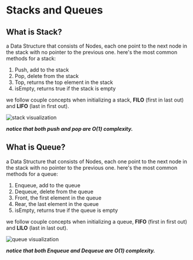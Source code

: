 # Stacks and Queues
## What is Stack?
a Data Structure that consists of Nodes, each one point to the next node in the stack with no pointer to the previous one.
here's the most common methods for a stack:
1. Push, add to the stack
2. Pop, delete from the stack
3. Top, returns the top element in the stack
4. isEmpty, returns true if the stack is empty

we follow couple concepts when initializing a stack, **FILO** (first in last out) and **LIFO** (last in first out).


![stack visualization](https://codefellows.github.io/common_curriculum/data_structures_and_algorithms/Code_401/class-10/resources/images/stack1.PNG)

***notice that both push and pop are O(1) complexity.***

## What is Queue?
a Data Structure that consists of Nodes, each one point to the next node in the stack with no pointer to the previous one.
here's the most common methods for a queue:
1. Enqueue, add to the queue
2. Dequeue, delete from the queue
3. Front, the first element in the queue
4. Rear, the last element in the queue
5. isEmpty, returns true if the queue is empty

we follow couple concepts when initializing a queue, **FIFO** (first in first out) and **LILO** (last in last out).



![queue visualization](https://codefellows.github.io/common_curriculum/data_structures_and_algorithms/Code_401/class-10/resources/images/Queue.PNG)

***notice that both Enqueue and Dequeue are O(1) complexity.***

